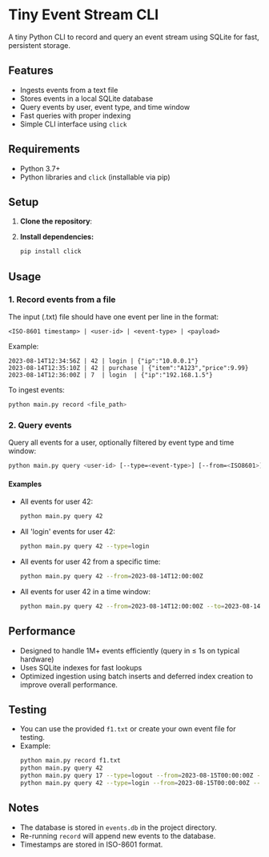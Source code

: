 # Tiny Event Stream CLI

A tiny Python CLI to record and query an event stream using SQLite for fast, persistent storage.

## Features

- Ingests events from a text file 
- Stores events in a local SQLite database
- Query events by user, event type, and time window
- Fast queries with proper indexing
- Simple CLI interface using `click`

## Requirements

- Python 3.7+
- Python libraries and `click` (installable via pip)

## Setup

1. **Clone the repository**:

2. **Install dependencies:**
   ```sh
   pip install click
   ```

## Usage

### 1. Record events from a file

The input (.txt) file should have one event per line in the format:

```
<ISO-8601 timestamp> | <user-id> | <event-type> | <payload>
```

Example:

```
2023-08-14T12:34:56Z | 42 | login | {"ip":"10.0.0.1"}
2023-08-14T12:35:10Z | 42 | purchase | {"item":"A123","price":9.99}
2023-08-14T12:36:00Z | 7  | login  | {"ip":"192.168.1.5"}
```

To ingest events:

```sh
python main.py record <file_path>
```

### 2. Query events

Query all events for a user, optionally filtered by event type and time window:

```sh
python main.py query <user-id> [--type=<event-type>] [--from=<ISO8601>] [--to=<ISO8601>]
```

#### Examples

- All events for user 42:
  ```sh
  python main.py query 42
  ```
- All 'login' events for user 42:
  ```sh
  python main.py query 42 --type=login
  ```
- All events for user 42 from a specific time:
  ```sh
  python main.py query 42 --from=2023-08-14T12:00:00Z
  ```
- All events for user 42 in a time window:
  ```sh
  python main.py query 42 --from=2023-08-14T12:00:00Z --to=2023-08-14T13:00:00Z
  ```

## Performance

- Designed to handle 1M+ events efficiently (query in ≤ 1s on typical hardware)
- Uses SQLite indexes for fast lookups
- Optimized ingestion using batch inserts and deferred index creation to improve overall performance.
## Testing

- You can use the provided `f1.txt` or create your own event file for testing.
- Example:
  ```sh
  python main.py record f1.txt
  python main.py query 42
  python main.py query 17 --type=logout --from=2023-08-15T00:00:00Z --to=2023-08-15T12:00:00Z
  python main.py query 42 --type=login --from=2023-08-15T00:00:00Z --to=2023-08-15T12:00:00Z
  ```

## Notes

- The database is stored in `events.db` in the project directory.
- Re-running `record` will append new events to the database.
- Timestamps are stored in ISO-8601 format.


